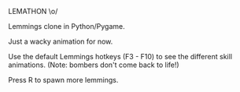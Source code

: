 LEMATHON \o/

Lemmings clone in Python/Pygame.

Just a wacky animation for now.

Use the default Lemmings hotkeys (F3 - F10) to see the different skill animations. (Note: bombers don't come back to life!)

Press R to spawn more lemmings.
